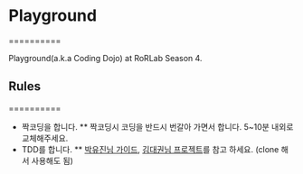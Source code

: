 # Playground
==========

Playground(a.k.a Coding Dojo) at RoRLab Season 4.

## Rules
==========
 * 짝코딩을 합니다.
 ** 짝코딩시 코딩을 반드시 번갈아 가면서 합니다. 5~10분 내외로 교체해주세요.
 * TDD를 합니다.
 ** [박유진님 가이드](https://github.com/parkeugene/playground), [김대권님 프로젝트](https://github.com/nacyot/my_awesome_ruby_project)를 참고 하세요. (clone 해서 사용해도 됨)